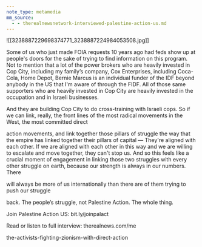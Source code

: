 ```yaml
---
note_type: metamedia
mm_source:
  - - therealnewsnetwork-interviewed-palestine-action-us.md
---
```


![[3238887229698374771_3238887224984053508.jpg]]

Some of us who just made FOIA requests 10 years ago had feds show up at people's doors
for the sake of trying to find information on this program. Not to mention that a lot of the
power brokers who are heavily invested in Cop City, including my family’s company, Cox
Enterprises, including Coca-Cola, Home Depot, Bernie Marcus is an individual funder of the
IDF beyond anybody in the US that I'm aware of through the FIDF. All of those same
supporters who are heavily invested in Cop City are heavily invested in the occupation and
in Israeli businesses.

And they are building Cop City to do cross-training with Israeli cops. So if we can link,
really, the front lines of the most radical movements in the West, the most committed direct

action movements, and link together those pillars of struggle the way that the empire has
linked together their pillars of capital — They're aligned with each other. If we are aligned
with each other in this way and we are willing to escalate and move together, they can't stop
us. And so this feels like a crucial moment of engagement in linking those two struggles
with every other struggle on earth, because our strength is always in our numbers. There

will always be more of us internationally than there are of them trying to push our struggle

back. The people’s struggle, not Palestine Action. The whole thing.

Join Palestine Action US: bit.ly/joinpalact

Read or listen to full interview: therealnews.com/me

the-activists-fighting-zionism-with-direct-action


